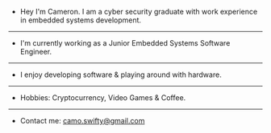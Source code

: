 - Hey I'm Cameron. I am a cyber security graduate with work experience in embedded systems development.
-----------------------------------------------------------------------
- I'm currently working as a Junior Embedded Systems Software Engineer.
-----------------------------------------------------------------------
- I enjoy developing software & playing around with hardware.
-----------------------------------------------------------------------
- Hobbies: Cryptocurrency, Video Games & Coffee.
-----------------------------------------------------------------------
- Contact me: camo.swifty@gmail.com

<!---
camswift/camswift is a ✨ special ✨ repository because its `README.md` (this file) appears on your GitHub profile.
You can click the Preview link to take a look at your changes.
--->
